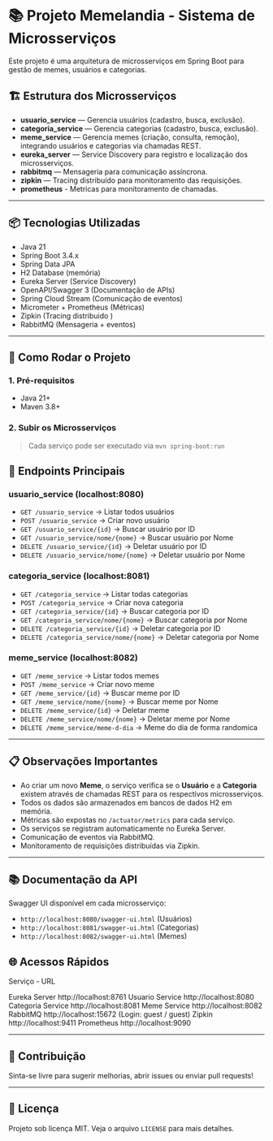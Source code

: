 # 📚 Projeto Memelandia - Sistema de Microsserviços

Este projeto é uma arquitetura de microsserviços em Spring Boot para gestão de memes, usuários e categorias.

## 🏗 Estrutura dos Microsserviços

- **usuario_service** — Gerencia usuários (cadastro, busca, exclusão).
- **categoria_service** — Gerencia categorias (cadastro, busca, exclusão).
- **meme_service** — Gerencia memes (criação, consulta, remoção), integrando usuários e categorias via chamadas REST.
- **eureka_server** — Service Discovery para registro e localização dos microsserviços.
- **rabbitmq** — Mensageria para comunicação assíncrona.
- **zipkin** — Tracing distribuído para monitoramento das requisições.
- **prometheus** - Metricas para monitoramento de chamadas.

---

## 📦 Tecnologias Utilizadas

- Java 21
- Spring Boot 3.4.x
- Spring Data JPA
- H2 Database (memória)
- Eureka Server (Service Discovery)
- OpenAPI/Swagger 3 (Documentação de APIs)
- Spring Cloud Stream (Comunicação de eventos)
- Micrometer + Prometheus (Métricas)
- Zipkin (Tracing distribuido )
- RabbitMQ (Mensageria + eventos)

---

## 🚀 Como Rodar o Projeto

### 1. Pré-requisitos
- Java 21+
- Maven 3.8+

### 2. Subir os Microsserviços

> Cada serviço pode ser executado via `mvn spring-boot:run`

## 📖 Endpoints Principais

### usuario_service (localhost:8080)
- `GET /usuario_service` → Listar todos usuários
- `POST /usuario_service` → Criar novo usuário
- `GET /usuario_service/{id}` → Buscar usuário por ID
- `GET /usuario_service/nome/{nome}` → Buscar usuário por Nome
- `DELETE /usuario_service/{id}` → Deletar usuário por ID
- `DELETE /usuario_service/nome/{nome}` → Deletar usuário por Nome

### categoria_service (localhost:8081)
- `GET /categoria_service` → Listar todas categorias
- `POST /categoria_service` → Criar nova categoria
- `GET /categoria_service/{id}` → Buscar categoria por ID
- `GET /categoria_service/nome/{nome}` → Buscar categoria por Nome
- `DELETE /categoria_service/{id}` → Deletar categoria por ID
- `DELETE /categoria_service/nome/{nome}` → Deletar categoria por Nome

### meme_service (localhost:8082)
- `GET /meme_service` → Listar todos memes
- `POST /meme_service` → Criar novo meme
- `GET /meme_service/{id}` → Buscar meme por ID
- `GET /meme_service/nome/{nome}` → Buscar meme por Nome
- `DELETE /meme_service/{id}` → Deletar meme
- `DELETE /meme_service/nome/{nome}` → Deletar meme por Nome
- `DELETE /meme_service/meme-d-dia` → Meme do dia de forma randomica

---

## 📋 Observações Importantes

- Ao criar um novo **Meme**, o serviço verifica se o **Usuário** e a **Categoria** existem através de chamadas REST para os respectivos microsserviços.
- Todos os dados são armazenados em bancos de dados H2 em memória.
- Métricas são expostas no `/actuator/metrics` para cada serviço.
- Os serviços se registram automaticamente no Eureka Server.
- Comunicação de eventos via RabbitMQ.
- Monitoramento de requisições distribuídas via Zipkin.

---

## 📚 Documentação da API

Swagger UI disponível em cada microsserviço:
- `http://localhost:8080/swagger-ui.html` (Usuários)
- `http://localhost:8081/swagger-ui.html` (Categorias)
- `http://localhost:8082/swagger-ui.html` (Memes)

## 🌐 Acessos Rápidos

Serviço -	URL

Eureka Server	http://localhost:8761
Usuario Service	http://localhost:8080
Categoria Service	http://localhost:8081
Meme Service	http://localhost:8082
RabbitMQ	http://localhost:15672 (Login: guest / guest)
Zipkin	http://localhost:9411
Prometheus http://localhost:9090

---

## 🤝 Contribuição

Sinta-se livre para sugerir melhorias, abrir issues ou enviar pull requests!

---

## 📃 Licença

Projeto sob licença MIT. Veja o arquivo `LICENSE` para mais detalhes.
